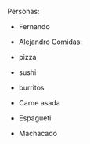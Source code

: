 Personas:

- Fernando
- Alejandro
Comidas:

- pizza
- sushi
- burritos
- Carne asada
- Espagueti
- Machacado